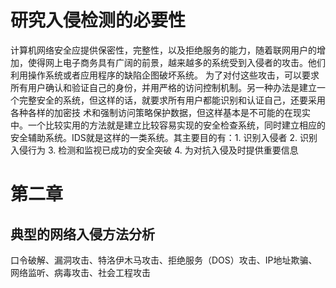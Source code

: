 # 研究入侵检测的必要性

计算机网络安全应提供保密性，完整性，以及拒绝服务的能力，随着联网用户的增加，使得网上电子商务具有广阔的前景，越来越多的系统受到入侵者的攻击。他们利用操作系统或者应用程序的缺陷企图破坏系统。
为了对付这些攻击，可以要求所有用户确认和验证自己的身份，并用严格的访问控制机制。另一种办法是建立一个完整安全的系统，但这样的话，就要求所有用户都能识别和认证自己，还要采用各种各样的加密技
术和强制访问策略保护数据，但这样基本是不可能的在现实中。一个比较实用的方法就是建立比较容易实现的安全检查系统，同时建立相应的安全辅助系统。IDS就是这样的一类系统。其主要目的有：1. 识别入侵者
2. 识别入侵行为 3. 检测和监视已成功的安全突破 4. 为对抗入侵及时提供重要信息

# 第二章
## 典型的网络入侵方法分析
口令破解、漏洞攻击、特洛伊木马攻击、拒绝服务（DOS）攻击、IP地址欺骗、网络监听、病毒攻击、社会工程攻击
